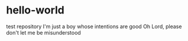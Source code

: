 # hello-world
test repository
I'm just a boy whose intentions are good
Oh Lord, please don't let me be misunderstood

